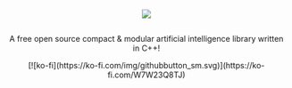 <h1>
<p align="center">
  <img src="https://user-images.githubusercontent.com/49985341/125219728-550e4300-e293-11eb-8a0b-9fc01f9fbe67.png"><br />
</p>
</h1>
<p align="center">
  A free open source compact & modular artificial intelligence library written in C++!
</p>




<p align="center">
  [![ko-fi](https://ko-fi.com/img/githubbutton_sm.svg)](https://ko-fi.com/W7W23Q8TJ)
</p>
